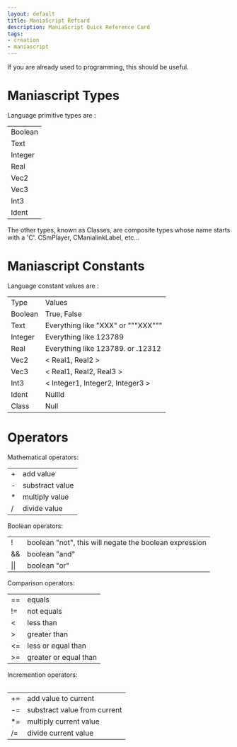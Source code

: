 ```yaml
---
layout: default
title: ManiaScript Refcard
description: ManiaScript Quick Reference Card
tags:
- creation
- maniascript
---
```


If you are already used to programming, this should be useful.

Maniascript Types
=====

Language primitive types are :

<table>
<tr><td>Boolean</td></tr>
<tr><td>Text</td></tr>
<tr><td>Integer</td></tr>
<tr><td>Real</td></tr>
<tr><td>Vec2</td></tr>
<tr><td>Vec3</td></tr>
<tr><td>Int3</td></tr>
<tr><td>Ident</td></tr>
</tr>
</table>

The other types, known as Classes, are composite types whose name starts with a 'C'. CSmPlayer, CManialinkLabel, etc...

Maniascript Constants
=====

Language constant values are :

<table>
<tr><td>Type</td><td>Values</td></tr>
<tr><td>Boolean</td><td>True, False</td></tr>
<tr><td>Text</td><td>Everything like "XXX" or """XXX"""</td></tr>
<tr><td>Integer</td><td>Everything like 123789</td></tr>
<tr><td>Real</td><td>Everything like 123789. or .12312</td></tr>
<tr><td>Vec2</td><td> &lt; Real1, Real2 &gt; </td></tr>
<tr><td>Vec3</td><td> &lt; Real1, Real2, Real3 &gt; </td></tr>
<tr><td>Int3</td><td> &lt; Integer1, Integer2, Integer3 &gt; </td></tr>
<tr><td>Ident</td><td> NullId </td></tr>
<tr><td>Class</td><td> Null </td></tr>
</tr>
</table>

Operators
=====

Mathematical operators:
<table>
<tr>
<td>+</td><td>add value</td>
</tr>
<tr>
<td>-</td><td>substract value</td>
</tr>
<tr>
<td>* </td><td> multiply value</td>
</tr>
<tr>
<td>/  </td><td> divide value</td>
</tr>
</table>

Boolean operators:
<table>
<tr><td>!</td><td>boolean "not", this will negate the boolean expression</td></tr>
<tr><td>&&</td><td> boolean "and"</td></tr>
<tr><td>||</td><td>boolean "or"</td></tr>
</tr>
</table>

Comparison operators:
<table>
<tr><td>==</td><td>equals</td></tr>
<tr><td>!=  </td><td>not equals</td></tr>
<tr><td>&lt;   </td><td> less than</td></tr>
<tr><td>&gt;   </td><td>greater than</td></tr>
<tr><td>&lt;=  </td><td>less or equal than</td></tr>
<tr><td>&gt;=   </td><td>greater or equal than</td></tr>
<table>

Incremention operators:
<table>
<tr><td>+= </td><td>add value to current</td></tr>
<tr><td>-=  </td><td>substract value from current </td></tr>
<tr><td>*=  </td><td>multiply current value</td></tr>
<tr><td>/=  </td><td>divide current value</td></tr>
<table>
